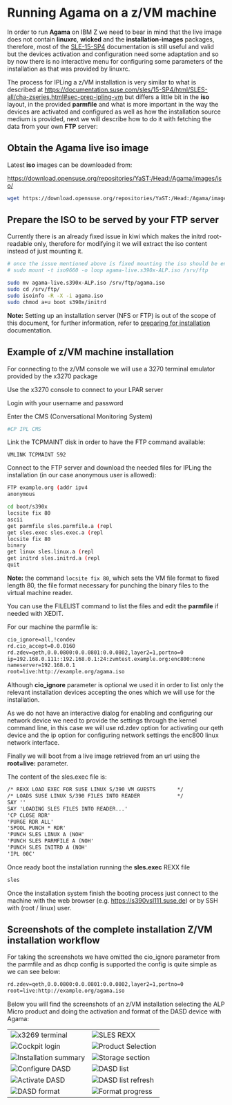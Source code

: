 # Running Agama on a z/VM machine

In order to run **Agama** on IBM Z we need to bear in mind that the live image does not contain **linuxrc**, **wicked** and the **installation-images** packages, therefore, most of the [SLE-15-SP4](https://documentation.suse.com/sles/15-SP4/html/SLES-all/cha-zseries.html) documentation is still useful and valid but the devices activation and configuration need some adaptation and so by now there is no interactive menu for configuring some parameters of the installation as that was provided by linuxrc.

The process for IPLing a z/VM installation is very similar to what is described at https://documentation.suse.com/sles/15-SP4/html/SLES-all/cha-zseries.html#sec-prep-ipling-vm but differs a little bit in the **iso** layout, in the provided **parmfile** and what is more important in the way the devices are activated and configured as well as how the installation source medium is provided, next we will describe how to do it with fetching the data from your own **FTP** server:

## Obtain the Agama live iso image

Latest **iso** images can be downloaded from:

https://download.opensuse.org/repositories/YaST:/Head:/Agama/images/iso/

```bash
wget https://download.opensuse.org/repositories/YaST:/Head:/Agama/images/iso/agama-live.s390x-ALP.iso
```

## Prepare the ISO to be served by your FTP server

Currently there is an already fixed issue in kiwi which makes the initrd root-readable only, therefore for modifying it we will extract the iso content instead of just mounting it.

```bash
# once the issue mentioned above is fixed mounting the iso should be enough
# sudo mount -t iso9660 -o loop agama-live.s390x-ALP.iso /srv/ftp

sudo mv agama-live.s390x-ALP.iso /srv/ftp/agama.iso
sudo cd /srv/ftp/
sudo isoinfo -R -X -i agama.iso
sudo chmod a+u boot s390x/initrd 
```

**Note:** Setting up an installation server (NFS or FTP) is out of the scope of this document, for further information, refer to [preparing for installation](https://documentation.suse.com/sles/15-SP4/html/SLES-all/cha-zseries.html#sec-zseries-prep) documentation.

## Example of z/VM machine installation

For connecting to the z/VM console we will use a 3270 terminal emulator provided by the x3270 package

Use the x3270 console to connect to your LPAR server

Login with your username and password

Enter the CMS (Conversational Monitoring System)
```bash
#CP IPL CMS
```

Link the TCPMAINT disk in order to have the FTP command available:

```
VMLINK TCPMAINT 592
```

Connect to the FTP server and download the needed files for IPLing the installation (in our case anonymous user is allowed):

```bash
FTP example.org (addr ipv4 
anonymous 

cd boot/s390x
locsite fix 80
ascii
get parmfile sles.parmfile.a (repl
get sles.exec sles.exec.a (repl
locsite fix 80
binary
get linux sles.linux.a (repl 
get initrd sles.initrd.a (repl 
quit
```

**Note:** the command `locsite fix 80`, which sets the VM file format to fixed length 80, the file format necessary for punching the binary files to the virtual machine reader.

You can use the FILELIST command to list the files and edit the **parmfile** if needed with XEDIT.

For our machine the parmfile is:

```txt
cio_ignore=all,!condev
rd.cio_accept=0.0.0160
rd.zdev=qeth,0.0.0800:0.0.0801:0.0.0802,layer2=1,portno=0
ip=192.168.0.111::192.168.0.1:24:zvmtest.example.org:enc800:none
nameserver=192.168.0.1
root=live:http://example.org/agama.iso
```

Although **cio_ignore** parameter is optional we used it in order to list only the relevant installation devices accepting the ones which we will use for the installation. 

As we do not have an interactive dialog for enabling and configuring our network device we need to provide the settings through the kernel command line, in this case we will use rd.zdev option for activating our qeth device and the ip option for configuring network settings the enc800 linux network interface.

Finally we will boot from a live image retrieved from an url using the **root=live:<url>** parameter.
  
The content of the sles.exec file is:

```txt
/* REXX LOAD EXEC FOR SUSE LINUX S/390 VM GUESTS       */
/* LOADS SUSE LINUX S/390 FILES INTO READER            */
SAY ''                                                   
SAY 'LOADING SLES FILES INTO READER...'                  
'CP CLOSE RDR'                                           
'PURGE RDR ALL'                                          
'SPOOL PUNCH * RDR'                                      
'PUNCH SLES LINUX A (NOH'                                
'PUNCH SLES PARMFILE A (NOH'                             
'PUNCH SLES INITRD A (NOH'                               
'IPL 00C'                                                
```

Once ready boot the installation running the **sles.exec** REXX file

```bash
sles
```

Once the installation system finish the booting process just connect to the machine with the web browser (e.g. https://s390vsl111.suse.de) or by SSH with (root / linux) user.

## Screenshots of the complete installation Z/VM installation workflow

For taking the screenshots we have omitted the cio_ignore parameter from the parmfile and as dhcp config is supported the config is quite simple as we can see below:
```txt
rd.zdev=qeth,0.0.0800:0.0.0801:0.0.0802,layer2=1,portno=0
root=live:http://example.org/agama.iso
```

Below you will find the screenshots of an z/VM installation selecting the ALP Micro product and doing the activation and format of the DASD device with Agama:

|||
|-|-|
| ![x3269 terminal](./images/screenshots/s390/zVM_login.png) | ![SLES REXX ](./images/screenshots/s390/sles_rexx.png) |
| ![Cockpit login](./images/screenshots/s390/cockpit_login.png) | ![Product Selection ](./images/screenshots/s390/product_selection.png) | 
| ![Installation summary](./images/screenshots/s390/installation_summary.png) | ![Storage section](./images/screenshots/s390/storage_section.png) |
| ![Configure DASD](./images/screenshots/s390/configure_dasd.png) | ![DASD list](./images/screenshots/s390/dasd_list.png) |
| ![Activate DASD](./images/screenshots/s390/dasd_activate.png) | ![DASD list refresh](./images/screenshots/s390/dasd_list_refreshed.png) | 
| ![DASD format](./images/screenshots/s390/dasd_format.png) | ![Format progress](./images/screenshots/s390/format_progress.png) |
